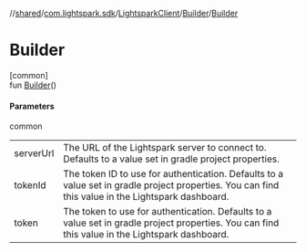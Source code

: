 //[shared](../../../../index.md)/[com.lightspark.sdk](../../index.md)/[LightsparkClient](../index.md)/[Builder](index.md)/[Builder](-builder.md)

# Builder

[common]\
fun [Builder](-builder.md)()

#### Parameters

common

| | |
|---|---|
| serverUrl | The URL of the Lightspark server to connect to. Defaults to a value set in gradle project properties. |
| tokenId | The token ID to use for authentication. Defaults to a value set in gradle project properties. You can find     this value in the Lightspark dashboard. |
| token | The token to use for authentication. Defaults to a value set in gradle project properties. You can find this     value in the Lightspark dashboard. |
